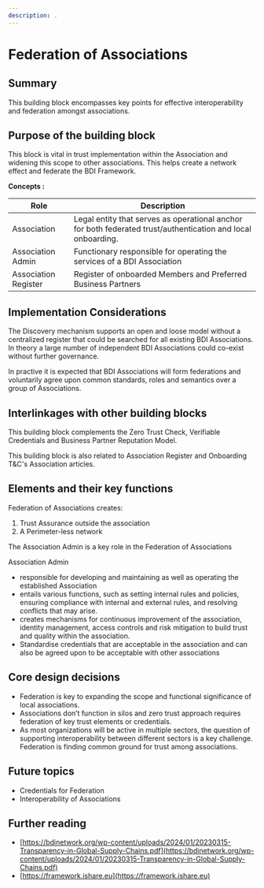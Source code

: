 ```yaml
---
description: .
---
```


# Federation of Associations

## Summary

This building block encompasses key points for effective interoperability and federation amongst associations.&#x20;

## Purpose of the building block

This block is vital in trust implementation within the Association and widening this scope to other associations. This helps create a network effect and federate the BDI Framework.

**Concepts :**

| Role                 | Description                                                                                                  |
| -------------------- | ------------------------------------------------------------------------------------------------------------ |
| Association          | Legal entity that serves as operational anchor for both federated trust/authentication and local onboarding. |
| Association Admin    | Functionary responsible for operating the services of a BDI Association                                      |
| Association Register | Register of onboarded Members and Preferred Business Partners                                                |

## Implementation Considerations

The Discovery mechanism supports an open and loose model without a centralized register that could be searched for all existing BDI Associations. In theory a large number of independent BDI Associations could co-exist without further governance.

In practive it is expected that BDI Associations will form federations and voluntarily agree upon common standards, roles and semantics over a group of Associations.

## Interlinkages with other building blocks

This building block complements the Zero Trust Check, Verifiable Credentials and Business Partner Reputation Model.

This building block is also related to Association Register and Onboarding T\&C's Association articles.

## Elements and their key functions

Federation of Associations creates:

1. Trust Assurance outside the association
2. A Perimeter-less network

The Association Admin is a key role in the Federation of Associations

Association Admin

* responsible for developing and maintaining as well as operating the established Association
* entails various functions, such as setting internal rules and policies, ensuring compliance with internal and external rules, and resolving conflicts that may arise.
* creates mechanisms for continuous improvement of the association, identity management, access controls and risk mitigation to build trust and quality within the association.
* Standardise credentials that are acceptable in the association and can also be agreed upon to be acceptable with other associations

## Core design decisions

* Federation is key to expanding the scope and functional significance of local associations.
* Associations don’t function in silos and zero trust approach requires federation of key trust elements or credentials.
* As most organizations will be active in multiple sectors, the question of supporting interoperability between different sectors is a key challenge. Federation is finding common ground for trust among associations.





## Future topics

* Credentials for Federation
* Interoperability of Associations

## Further reading

* [https://bdinetwork.org/wp-content/uploads/2024/01/20230315-Transparency-in-Global-Supply-Chains.pdf](https://bdinetwork.org/wp-content/uploads/2024/01/20230315-Transparency-in-Global-Supply-Chains.pdf)
* [https://framework.ishare.eu](https://framework.ishare.eu)

